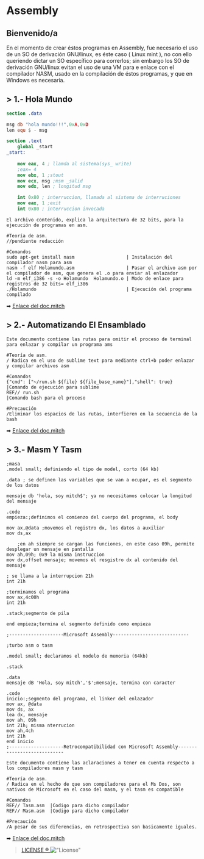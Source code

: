 
# Assembly

## Bienvenido/a

En el momento de crear éstos programas en Assembly, fue necesario el uso de un SO de derivación GNU/linux, es éste caso ( Linux mint ), no con ello queriendo dictar un SO específico para correrlos; sin embargo los SO de derivación GNU/linux evitan el uso de una VM para e enlace con el compilador NASM, usado en la compilación de éstos programas, y que en Windows es necesaria.

## > 1.- Hola Mundo
``` nasm
section .data

msg db "hola mundo!!!",0xA,0xD
len equ $ - msg

section .text
    global _start
_start:
    
    mov eax, 4 ; llamda al sistema(sys_ write)
    ;eax= 4
    mov ebx, 1 ;stout
    mov ecx, msg ;msm _salid
    mov edx, len ; longitud msg 

    int 0x80 ; interruccion, llamada al sistema de interruciones
    mov eax, 1 ;exit
    int 0x80 ; interruccion invocada
```

~~~
El archivo contenido, explica la arquitectura de 32 bits, para la ejecución de programas en asm.

#Teoría de asm.
//pendiente redacción

#Comandos
sudo apt-get install nasm                   | Instalación del compilador nasm para asm
nasm -f elf Holamundo.asm                   | Pasar el archivo asm por el compilador de asm, que genera el .o para enviar al enlazador
ld -m elf_i386 -s -o Holamundo  Holamundo.o | Modo de enlace para registros de 32 bits= elf_i386
./Holamundo                                 | Ejecución del programa compilado
~~~

➡ [Enlace del doc.mitch](1.-holamundo/doc.mitch)

## > 2.- Automatizando El Ensamblado
~~~
Este documento contiene las rutas para omitir el proceso de terminal para enlazar y compilar un programa ams

#Teoría de asm.
/ Radica en el uso de sublime text para mediante ctrl+b poder enlazar y compilar archivos asm

#Comandos
{"cmd": ["~/run.sh ${file} ${file_base_name}"],"shell": true}	|Comando de ejecución para sublime
REF// run.sh 													|Comando bash para el proceso

#Precaución 
/Eliminar los espacios de las rutas, interfieren en la secuencia de la  bash
~~~
➡ [Enlace del doc.mitch](2.-AutomatizandoElEnsamblado/doc.mitch)

## > 3.- Masm Y Tasm
``` masm
;masa
.model small; definiendo el tipo de model, corto (64 kb)

.data ; se definen las variables que se van a ocupar, es el segmento de los datos

mensaje db 'hola, soy mitch$'; ya no necesitamos colocar la longitud del mensaje

.code
empieza:;definimos el comienzo del cuerpo del programa, el body

mov ax,@data ;movemos el registro dx, los datos a auxiliar
mov ds,ax
	
	;en ah siempre se cargan las funciones, en este caso 09h, permite desplegar un mensaje en pantalla
mov ah,09h; 0x9 la misma instruccion
mov dx,offset mensaje; movemos el resgistro dx al contenido del mensaje

; se llama a la interrupcion 21h
int 21h

;terminamos el programa
mov ax,4c00h
int 21h

.stack;segmento de pila

end empieza;termina el segmento definido como empieza

;--------------------Microsoft Assembly----------------------------
```

``` tasm
;turbo asm o tasm

.model small; declaramos el modelo de memoria (64kb)

.stack

.data
mensaje dB 'Hola, soy mitch','$';mensaje, termina con caracter

.code 
inicio:;segmento del programa, el linker del enlazador
mov ax, @data
mov ds, ax
lea dx, mensaje
mov ah, 09h
int 21h; misma nterrucion
mov ah,4ch
int 21h
end inicio
;--------------------Retrocompatibilidad con Microsoft Assembly----------------------------

```
~~~
Este documento contiene las aclaraciones a tener en cuenta respecto a los compiladores masm y tasm

#Teoría de asm.
/ Radica en el hecho de que son compiladores para el Ms Dos, son nativos de Microsoft en el caso del masm, y el tasm es compatible

#Comandos
REF// Tasm.asm	|Codigo para dicho compilador
REF// Masm.asm	|Codigo para dicho compilador

#Precaución 
/A pesar de sus diferencias, en retrospectiva son basicamente iguales.
~~~
➡ [Enlace del doc.mitch](3.-MasmYTasm/doc.mitch)

> [LICENSE ® ](https://opensource.org/licenses/MIT) 
!["License"](https://opensource.org/files/osi_keyhole_300X300_90ppi_0.png)
